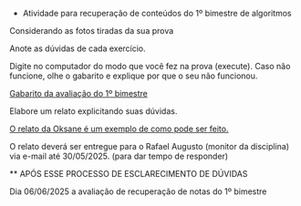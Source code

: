* Atividade para recuperação de conteúdos do 1º bimestre de algoritmos


Considerando as fotos tiradas da sua prova

Anote as dúvidas de cada exercício.

Digite no computador do modo que você fez na prova (execute). Caso não funcione, olhe o gabarito
e explique por que o seu não funcionou.

[Gabarito da avaliação do 1º bimestre ](https://github.com/rjhalmeman/algoritmos/tree/main/1bimestre/2025-05-09%20-%20avalia%C3%A7%C3%A3o%201%20bimestre)


Elabore um relato explicitando suas dúvidas.

[O relato da Oksane é um exemplo de como pode ser feito.](https://github.com/rjhalmeman/algoritmos/blob/main/2bimestre/recupera%C3%A7%C3%A3o%20paralela%20-%201%C2%BA%20bimestre/relatoOksane2024.pdf)


O relato deverá ser entregue para o Rafael Augusto (monitor da disciplina) via e-mail até 30/05/2025. (para dar tempo de responder)

** APÓS ESSE PROCESSO DE ESCLARECIMENTO DE DÚVIDAS

Dia 06/06/2025 a avaliação de recuperação de notas do 1º bimestre


